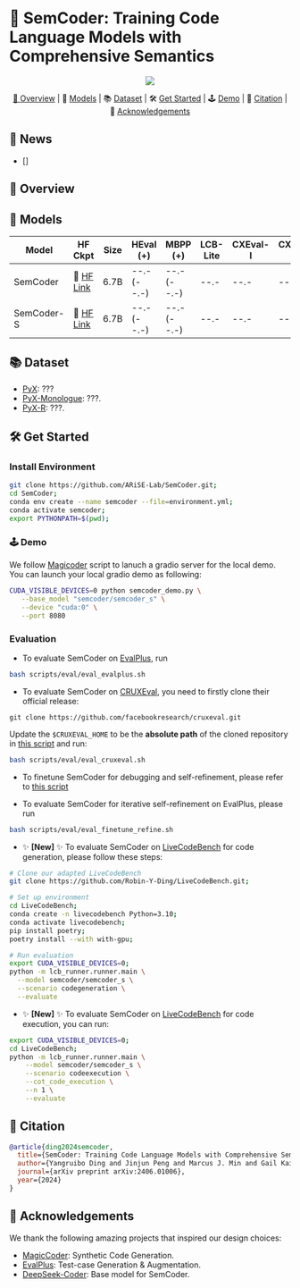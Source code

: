 # 🤔 SemCoder: Training Code Language Models with Comprehensive Semantics

<p align="center">
    <a href="https://arxiv.org/abs/2406.01006"><img src="https://img.shields.io/badge/arXiv-2406.01006-b31b1b.svg?style=for-the-badge">
</p>

<p align="center">
    🤔&nbsp;<a href="#-overview">Overview</a>
    | 🤖&nbsp;<a href="#-models">Models</a>
    | 📚&nbsp;<a href="#-dataset">Dataset</a>
    | 🛠️&nbsp;<a href="#-get-started">Get Started</a>
    | 🕹️&nbsp;<a href="#-demo">Demo</a>
    | 📝&nbsp;<a href="#-citation">Citation</a>
    | 🙏&nbsp;<a href="#-acknowledgements">Acknowledgements</a>
</p>

## 📰 News

- []

## 🤔 Overview

## 🤖 Models

| Model      | HF Ckpt                                               | Size | HEval (+)   | MBPP (+)    | LCB-Lite    | CXEval-I  | CXEval-O  | LCB-Ex | License                                                                           |
|------------|----------------------------------------------------------|------|-------------|-------------|-------------|-------------|-------------|-------------|-----------------------------------------------------------------------------------|
| SemCoder   | 🤗 [HF Link](https://huggingface.co/semcoder/semcoder_1030)   | 6.7B | --.- (--.-) | --.- (--.-) | --.- | --.- | --.- | --.- | [DeepSeek](https://github.com/deepseek-ai/DeepSeek-Coder/blob/main/LICENSE-MODEL) |
| SemCoder-S | 🤗 [HF Link](https://huggingface.co/semcoder/semcoder_s) | 6.7B | --.- (--.-) | --.- (--.-) | --.- | --.- | --.- | --.- | [DeepSeek](https://github.com/deepseek-ai/DeepSeek-Coder/blob/main/LICENSE-MODEL) |

## 📚 Dataset

* [PyX](?): ???
* [PyX-Monologue](?): ???.
* [PyX-R](?): ???.

## 🛠️ Get Started

### Install Environment
```sh
git clone https://github.com/ARiSE-Lab/SemCoder.git;
cd SemCoder;
conda env create --name semcoder --file=environment.yml;
conda activate semcoder;
export PYTHONPATH=$(pwd);
```

### 🕹️ Demo

We follow [Magicoder](https://github.com/ise-uiuc/magicoder/blob/main/demo/magicoder_demo.py) script to lanuch a gradio server for the local demo. You can launch your local gradio demo as following:

```bash
CUDA_VISIBLE_DEVICES=0 python semcoder_demo.py \
   --base_model "semcoder/semcoder_s" \
   --device "cuda:0" \
   --port 8080
```


### Evaluation


- To evaluate SemCoder on [EvalPlus](https://github.com/evalplus/evalplus), run
```sh
bash scripts/eval/eval_evalplus.sh
```

- To evaluate SemCoder on [CRUXEval](https://github.com/evalplus/evalplus), you need to firstly clone their official release:

```
git clone https://github.com/facebookresearch/cruxeval.git
```

Update the `$CRUXEVAL_HOME` to be the **absolute path** of the cloned repository in [this script](scripts/eval/eval_cruxeval.sh) and run:

```sh
bash scripts/eval/eval_cruxeval.sh
```

- To finetune SemCoder for debugging and self-refinement, please refer to [this script](scripts/train/finetune_refine.sh)

- To evaluate SemCoder for iterative self-refinement on EvalPlus, please run 

```sh
bash scripts/eval/eval_finetune_refine.sh
```

- ✨ __[New]__ ✨ To evaluate SemCoder on [LiveCodeBench](https://livecodebench.github.io/) for code generation, please follow these steps:

```sh
# Clone our adapted LiveCodeBench
git clone https://github.com/Robin-Y-Ding/LiveCodeBench.git;

# Set up environment
cd LiveCodeBench;
conda create -n livecodebench Python=3.10;
conda activate livecodebench;
pip install poetry;
poetry install --with with-gpu;

# Run evaluation
export CUDA_VISIBLE_DEVICES=0;
python -m lcb_runner.runner.main \
  --model semcoder/semcoder_s \
  --scenario codegeneration \
  --evaluate

```
- ✨ __[New]__ ✨ To evaluate SemCoder on [LiveCodeBench](https://livecodebench.github.io/) for code execution, you can run:

```sh
export CUDA_VISIBLE_DEVICES=0;
cd LiveCodeBench;
python -m lcb_runner.runner.main \
    --model semcoder/semcoder_s \
    --scenario codeexecution \
    --cot_code_execution \
    --n 1 \
    --evaluate
```

## 📝 Citation

```bibtex
@article{ding2024semcoder,
  title={SemCoder: Training Code Language Models with Comprehensive Semantics},
  author={Yangruibo Ding and Jinjun Peng and Marcus J. Min and Gail Kaiser and Junfeng Yang and Baishakhi Ray},
  journal={arXiv preprint arXiv:2406.01006},
  year={2024}
}
```

## 🙏 Acknowledgements

We thank the following amazing projects that inspired our design choices:

- [MagicCoder](https://github.com/nlpxucan/WizardLM/tree/main/WizardCoder): Synthetic Code Generation.
- [EvalPlus](https://github.com/evalplus/evalplus): Test-case Generation & Augmentation.
- [DeepSeek-Coder](https://github.com/deepseek-ai/DeepSeek-Coder): Base model for SemCoder.
